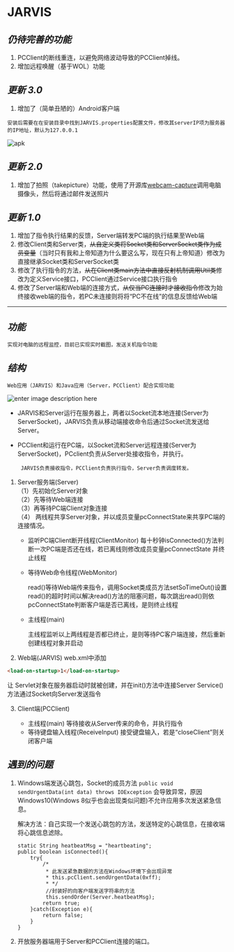 # JARVIS
## *仍待完善的功能*

1. PCClient的断线重连，以避免网络波动导致的PCClient掉线。
2. 增加远程唤醒（基于WOL）功能

## *更新 3.0*
1. 增加了（简单丑陋的）Android客户端
```
安装后需要在在安装目录中找到JARVIS.properties配置文件，修改其serverIP项为服务器的IP地址，默认为127.0.0.1
```
![apk][1]
## *更新 2.0*
1. 增加了拍照（takepicture）功能，使用了开源库[webcam-capture][2]调用电脑摄像头，然后将通过邮件发送照片

## *更新 1.0*

1. 增加了指令执行结果的反馈，Server端转发PC端的执行结果至Web端
2. 修改Client类和Server类，~~从自定义类将Socket类和ServerSocket类作为成员变量~~（当时只有我和上帝知道为什么要这么写，现在只有上帝知道）修改为直接继承Socket类和ServerSocket类
3. 修改了执行指令的方法，~~从在Client类main方法中直接反射机制调用Util类~~修改为定义Service接口，PCClient通过Service接口执行指令
4. 修改了Server端和Web端的连接方式，~~从仅当PC连接时才接收指令~~修改为始终接收web端的指令，若PC未连接则将将“PC不在线”的信息反馈给Web端

----------


## *功能*

	实现对电脑的远程监控，目前已实现实时截图，发送关机指令功能

## *结构* 
	Web应用（JARVIS）和Java应用（Server，PCClient）配合实现功能
![enter image description here](https://raw.githubusercontent.com/pokerfaceSad/JARVIS/master/pic/System.png)
 

 -  JARVIS和Server运行在服务器上，两者以Socket流本地连接(Server为ServerSocket)，JARVIS负责从移动端接收命令后通过Socket流发送给Server。
 
 
 - PCClient和运行在PC端，以Socket流和Server远程连接(Server为ServerSocket)，PCclient负责从Server处接收指令，并执行。

		JARVIS负责接收指令，PCClient负责执行指令，Server负责调度转发。

 1. Server服务端(Server)   
 （1）先初始化Server对象  
 （2）先等待Web端连接  
 （3）再等待PC端Client对象连接  
 （4） 两线程共享Server对象，并以成员变量pcConnectState来共享PC端的连接情况。  

	- 监听PC端Client断开线程(ClientMonitor)
	    每十秒钟isConnected()方法判断一次PC端是否还在线，若已离线则修改成员变量pcConnectState
	    并终止线程
		    
	- 等待Web命令线程(WebMonitor)
	
	    read()等待Web端传来指令，调用Socket类成员方法setSoTimeOut()设置read()的超时时间以解决read()方法的阻塞问题，每次跳出read()则依pcConnectState判断客户端是否已离线，是则终止线程
	- 主线程(main)
	
	    主线程监听以上两线程是否都已终止，是则等待PC客户端连接，然后重新创建线程对象并启动

 2. Web端(JARVIS) web.xml中添加 
 ```html
 <load-on-startup>1</load-on-startup>
 ```
 让 Servlet对象在服务器启动时就被创建，并在init()方法中连接Server Service()方法通过Socket向Server发送指令

 3. Client端(PCClient) 
 
 	- 主线程(main) 
		等待接收从Server传来的命令，并执行指令 
	- 等待键盘输入线程(ReceiveInput) 
		接受键盘输入，若是“closeClient”则关闭客户端
 
## *遇到的问题*

 1. Windows端发送心跳包，Socket的成员方法
	 `public void sendUrgentData(int data)
			throws IOException`
    会导致异常，原因Windows10(Windows 8似乎也会出现类似问题)不允许应用多次发送紧急信息。

	解决方法：自己实现一个发送心跳包的方法，发送特定的心跳信息，在接收端将心跳信息滤除。
	```
	static String heatbeatMsg = "heartbeating";
	public boolean isConnected(){
		try{
			/*
			 * 此发送紧急数据的方法在Windows环境下会出现异常
			 * this.pcClient.sendUrgentData(0xff);
			 * */
			 //封装好的向客户端发送字符串的方法 
			 this.sendOrder(Server.heatbeatMsg);
			return true;
		}catch(Exception e){
		    return false;
		}
	}
	```
 2. 开放服务器端用于Server和PCClient连接的端口。


  [1]: https://raw.githubusercontent.com/pokerfaceSad/JARVIS/master/pic/apk.png
  [2]: https://github.com/sarxos/webcam-capture